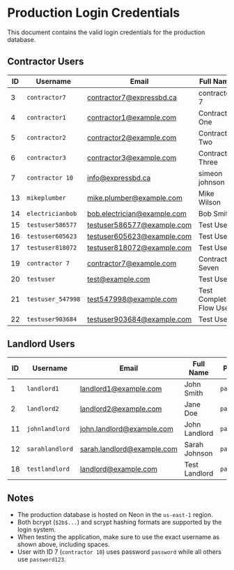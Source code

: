 # Production Login Credentials

This document contains the valid login credentials for the production database.

## Contractor Users

| ID | Username | Email | Full Name | Password |
|----|----------|-------|-----------|----------|
| 3 | `contractor7` | contractor7@expressbd.ca | contractor 7 | `password123` |
| 4 | `contractor1` | contractor1@example.com | Contractor One | `password123` |
| 5 | `contractor2` | contractor2@example.com | Contractor Two | `password123` |
| 6 | `contractor3` | contractor3@example.com | Contractor Three | `password123` |
| 7 | `contractor 10` | info@expressbd.ca | simeon johnson | `password` |
| 13 | `mikeplumber` | mike.plumber@example.com | Mike Wilson | `password123` |
| 14 | `electricianbob` | bob.electrician@example.com | Bob Smith | `password123` |
| 15 | `testuser586577` | testuser586577@example.com | Test User | `password123` |
| 16 | `testuser605623` | testuser605623@example.com | Test User | `password123` |
| 17 | `testuser818072` | testuser818072@example.com | Test User | `password123` |
| 19 | `contractor 7` | contractor7@example.com | Contractor Seven | `password123` |
| 20 | `testuser` | test@example.com | Test User | `password123` |
| 21 | `testuser_547998` | test547998@example.com | Test Complete Flow User | `password123` |
| 22 | `testuser903684` | testuser903684@example.com | Test User | `password123` |

## Landlord Users

| ID | Username | Email | Full Name | Password |
|----|----------|-------|-----------|----------|
| 1 | `landlord1` | landlord1@example.com | John Smith | `password123` |
| 2 | `landlord2` | landlord2@example.com | Jane Doe | `password123` |
| 11 | `johnlandlord` | john.landlord@example.com | John Landlord | `password123` |
| 12 | `sarahlandlord` | sarah.landlord@example.com | Sarah Johnson | `password123` |
| 18 | `testlandlord` | landlord@example.com | Test Landlord | `password123` |

## Notes

- The production database is hosted on Neon in the `us-east-1` region.
- Both bcrypt (`$2b$...`) and scrypt hashing formats are supported by the login system.
- When testing the application, make sure to use the exact username as shown above, including spaces.
- User with ID 7 (`contractor 10`) uses password `password` while all others use `password123`.
